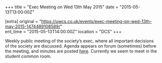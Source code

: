 +++
title = "Exec Meeting on Wed 13th May 2015"
date = "2015-05-13T13:00:00Z"

[extra]
original = "https://uwcs.co.uk/events/exec-meeting-on-wed-13th-may-2015-1474489108589/"    
ent_time = "2015-05-13T14:00:00Z"
location = "DCS"
+++

Weekly public meeting of the society’s exec, where all important decisions of the society are discussed. Agenda appears on forum (sometimes) before the meeting, and minutes are posted [here](https://uwcs.co.uk/minutes/). Currently we seem to meet in the student common room.

